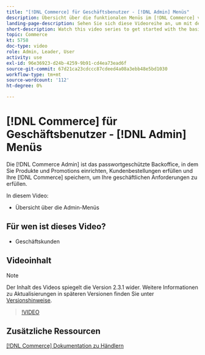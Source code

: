 ```yaml
---
title: "[!DNL Commerce] für Geschäftsbenutzer - [!DNL Admin] Menüs"
description: Übersicht über die funktionalen Menüs im [!DNL Commerce] v2.3 [!DNL Admin].
landing-page-description: Sehen Sie sich diese Videoreihe an, um mit den Grundlagen von Adobe Commerce zu beginnen und in der Admin zu arbeiten.
short-description: Watch this video series to get started with the basics of Adobe Commerce and working in the Admin.
topic: Commerce
kt: 5758
doc-type: video
role: Admin, Leader, User
activity: use
exl-id: 96e36923-d24b-4259-9b91-cd4ea73ead6f
source-git-commit: 67d21ca23cdccc87cdeed4a08a3ebb48e5bd1030
workflow-type: tm+mt
source-wordcount: '112'
ht-degree: 0%

---
```


# [!DNL Commerce] für Geschäftsbenutzer - [!DNL Admin] Menüs

Die [!DNL Commerce Admin] ist das passwortgeschützte Backoffice, in dem Sie Produkte und Promotions einrichten, Kundenbestellungen erfüllen und Ihre [!DNL Commerce] speichern, um Ihre geschäftlichen Anforderungen zu erfüllen.

In diesem Video:

- Übersicht über die Admin-Menüs

## Für wen ist dieses Video?

- Geschäftskunden

## Videoinhalt

>[!NOTE]
>
>Der Inhalt des Videos spiegelt die Version 2.3.1 wider. Weitere Informationen zu Aktualisierungen in späteren Versionen finden Sie unter [Versionshinweise](https://experienceleague.adobe.com/docs/commerce-operations/release/notes/overview.html).

>[!VIDEO](https://video.tv.adobe.com/v/35942?quality=12&learn=on)

## Zusätzliche Ressourcen

[[!DNL Commerce] Dokumentation zu Händlern](https://experienceleague.adobe.com/docs/commerce-admin/user-guides/home.html)
